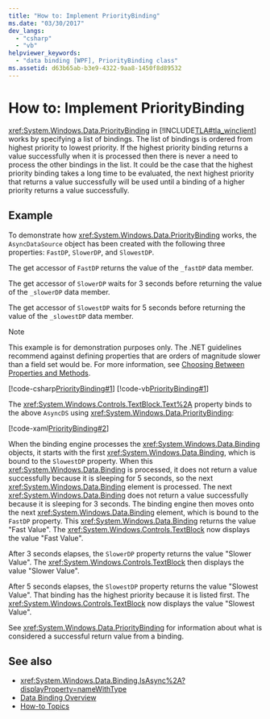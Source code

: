 ```yaml
---
title: "How to: Implement PriorityBinding"
ms.date: "03/30/2017"
dev_langs: 
  - "csharp"
  - "vb"
helpviewer_keywords: 
  - "data binding [WPF], PriorityBinding class"
ms.assetid: d63b65ab-b3e9-4322-9aa8-1450f8d89532
---
```

# How to: Implement PriorityBinding

<xref:System.Windows.Data.PriorityBinding> in [!INCLUDE[TLA#tla_winclient](../../../includes/tlasharptla-winclient-md.md)] works by specifying a list of bindings. The list of bindings is ordered from highest priority to lowest priority. If the highest priority binding returns a value successfully when it is processed then there is never a need to process the other bindings in the list. It could be the case that the highest priority binding takes a long time to be evaluated, the next highest priority that returns a value successfully will be used until a binding of a higher priority returns a value successfully.  
  
## Example  

 To demonstrate how <xref:System.Windows.Data.PriorityBinding> works, the `AsyncDataSource` object has been created with the following three properties: `FastDP`, `SlowerDP`, and `SlowestDP`.  
  
 The get accessor of `FastDP` returns the value of the `_fastDP` data member.  
  
 The get accessor of `SlowerDP` waits for 3 seconds before returning the value of the `_slowerDP` data member.  
  
 The get accessor of `SlowestDP` waits for 5 seconds before returning the value of the `_slowestDP` data member.  
  
> [!NOTE]
> This example is for demonstration purposes only. The .NET guidelines recommend against defining properties that are orders of magnitude slower than a field set would be. For more information, see [Choosing Between Properties and Methods](/previous-versions/dotnet/netframework-4.0/ms229054(v=vs.100)).  
  
 [!code-csharp[PriorityBinding#1](~/samples/snippets/csharp/VS_Snippets_Wpf/PriorityBinding/CSharp/Window1.xaml.cs#1)]
 [!code-vb[PriorityBinding#1](~/samples/snippets/visualbasic/VS_Snippets_Wpf/PriorityBinding/VisualBasic/AsyncDataSource.vb#1)]  
  
 The <xref:System.Windows.Controls.TextBlock.Text%2A> property binds to the above `AsyncDS` using <xref:System.Windows.Data.PriorityBinding>:  
  
 [!code-xaml[PriorityBinding#2](~/samples/snippets/csharp/VS_Snippets_Wpf/PriorityBinding/CSharp/Window1.xaml#2)]  
  
 When the binding engine processes the <xref:System.Windows.Data.Binding> objects, it starts with the first <xref:System.Windows.Data.Binding>, which is bound to the `SlowestDP` property. When this <xref:System.Windows.Data.Binding> is processed, it does not return a value successfully because it is sleeping for 5 seconds, so the next <xref:System.Windows.Data.Binding> element is processed. The next <xref:System.Windows.Data.Binding> does not return a value successfully because it is sleeping for 3 seconds. The binding engine then moves onto the next <xref:System.Windows.Data.Binding> element, which is bound to the `FastDP` property. This <xref:System.Windows.Data.Binding> returns the value "Fast Value". The <xref:System.Windows.Controls.TextBlock> now displays the value "Fast Value".  
  
 After 3 seconds elapses, the `SlowerDP` property returns the value "Slower Value". The <xref:System.Windows.Controls.TextBlock> then displays the value "Slower Value".  
  
 After 5 seconds elapses, the `SlowestDP` property returns the value "Slowest Value". That binding has the highest priority because it is listed first. The <xref:System.Windows.Controls.TextBlock> now displays the value "Slowest Value".  
  
 See <xref:System.Windows.Data.PriorityBinding> for information about what is considered a successful return value from a binding.  
  
## See also

- <xref:System.Windows.Data.Binding.IsAsync%2A?displayProperty=nameWithType>
- [Data Binding Overview](/dotnet/desktop-wpf/data/data-binding-overview)
- [How-to Topics](data-binding-how-to-topics.md)
